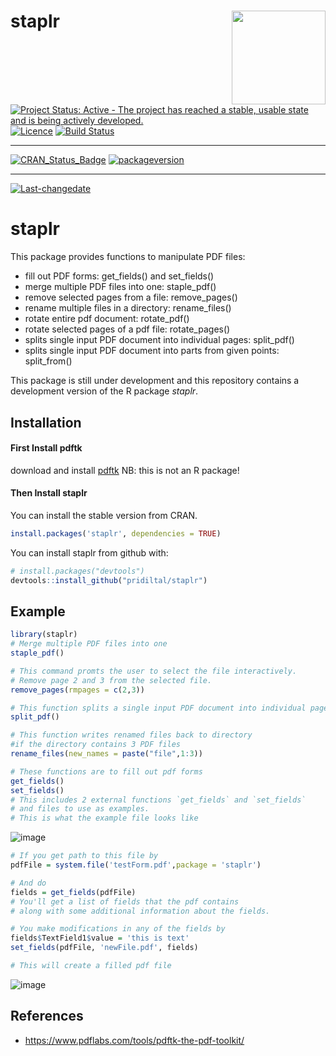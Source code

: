
# staplr <img src="logo.png" align="right" height="150"/>

[![Project Status: Active - The project has reached a stable, usable
state and is being actively
developed.](http://www.repostatus.org/badges/latest/active.svg)](http://www.repostatus.org/#active)
[![Licence](https://img.shields.io/badge/licence-GPL--3-blue.svg)](https://www.gnu.org/licenses/gpl-3.0.en.html)
[![Build
Status](https://travis-ci.org/pridiltal/staplr.svg?branch=master)](https://travis-ci.org/pridiltal/staplr)

-----

[![CRAN\_Status\_Badge](http://www.r-pkg.org/badges/version/staplr)](https://cran.r-project.org/package=staplr)
[![packageversion](https://img.shields.io/badge/Package%20version-1.1.0-orange.svg?style=flat-square)](commits/master)

-----

[![Last-changedate](https://img.shields.io/badge/last%20change-2018--03--30-yellowgreen.svg)](/commits/master)

<!-- README.md is generated from README.Rmd. Please edit that file -->

# staplr

This package provides functions to manipulate PDF files:

  - fill out PDF forms: get\_fields() and set\_fields()
  - merge multiple PDF files into one: staple\_pdf()
  - remove selected pages from a file: remove\_pages()
  - rename multiple files in a directory: rename\_files()
  - rotate entire pdf document: rotate\_pdf()
  - rotate selected pages of a pdf file: rotate\_pages()
  - splits single input PDF document into individual pages: split\_pdf()
  - splits single input PDF document into parts from given points:
    split\_from()

This package is still under development and this repository contains a
development version of the R package *staplr*.

## Installation

#### First Install pdftk

download and install
[pdftk](https://www.pdflabs.com/tools/pdftk-the-pdf-toolkit/) NB: this
is not an R package\!

#### Then Install staplr

You can install the stable version from CRAN.

``` r
install.packages('staplr', dependencies = TRUE)
```

You can install staplr from github with:

``` r
# install.packages("devtools")
devtools::install_github("pridiltal/staplr")
```

## Example

``` r
library(staplr)
# Merge multiple PDF files into one
staple_pdf()

# This command promts the user to select the file interactively. 
# Remove page 2 and 3 from the selected file.
remove_pages(rmpages = c(2,3))

# This function splits a single input PDF document into individual pages
split_pdf()

# This function writes renamed files back to directory
#if the directory contains 3 PDF files
rename_files(new_names = paste("file",1:3))

# These functions are to fill out pdf forms
get_fields() 
set_fields()
# This includes 2 external functions `get_fields` and `set_fields` 
# and files to use as examples.
# This is what the example file looks like
```

![image](https://user-images.githubusercontent.com/6352379/37745585-bc7bb8e8-2d32-11e8-918c-e52a0a549118.png)

``` r
# If you get path to this file by
pdfFile = system.file('testForm.pdf',package = 'staplr')

# And do
fields = get_fields(pdfFile)
# You'll get a list of fields that the pdf contains 
# along with some additional information about the fields.

# You make modifications in any of the fields by
fields$TextField1$value = 'this is text'
set_fields(pdfFile, 'newFile.pdf', fields)

# This will create a filled pdf file
```

![image](https://user-images.githubusercontent.com/6352379/37745838-65986038-2d34-11e8-9d16-5d6514ef24ab.png)

## References

  - <https://www.pdflabs.com/tools/pdftk-the-pdf-toolkit/>
